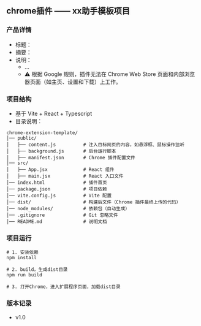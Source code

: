 ## chrome插件 —— xx助手模板项目
### 产品详情
- 标题：
- 摘要：
- 说明：
    - ...
    - ⚠️ 根据 Google 规则，插件无法在 Chrome Web Store 页面和内部浏览器页面（如主页、设置和下载）上工作。

### 项目结构
- 基于 Vite + React + Typescript
- 目录说明：
```
chrome-extension-template/
│── public/
│   ├── content.js          # 注入目标网页的内容，如悬浮框、鼠标操作监听
│   ├── background.js       # 后台运行脚本
│   ├── manifest.json       # Chrome 插件配置文件
│── src/
│   ├── App.jsx             # React 组件
│   ├── main.jsx            # React 入口文件
│── index.html              # 插件首页
│── package.json            # 项目依赖
│── vite.config.js          # Vite 配置
│── dist/                   # 构建后文件（Chrome 插件最终上传的代码）
│── node_modules/           # 依赖包（自动生成）
│── .gitignore              # Git 忽略文件
│── README.md               # 说明文档
```

### 项目运行
```
# 1. 安装依赖
npm install

# 2. build，生成dist目录
npm run build

# 3. 打开Chrome，进入扩展程序页面，加载dist目录
```

### 版本记录
- v1.0 
